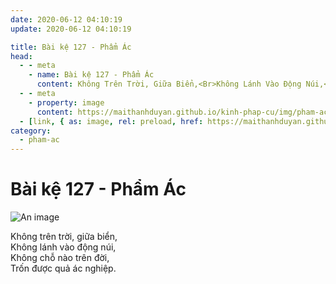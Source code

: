```yaml
---
date: 2020-06-12 04:10:19
update: 2020-06-12 04:10:19

title: Bài kệ 127 - Phẩm Ác
head:
  - - meta
    - name: Bài kệ 127 - Phẩm Ác
      content: Không Trên Trời, Giữa Biển,<Br>Không Lánh Vào Động Núi,<Br>Không Chỗ Nào Trên Đời,<Br>Trốn Được Quả Ác Nghiệp.<Br>
  - - meta
    - property: image
      content: https://maithanhduyan.github.io/kinh-phap-cu/img/pham-ac/pham-ac-127.jpg
  - [link, { as: image, rel: preload, href: https://maithanhduyan.github.io/kinh-phap-cu/img/pham-ac/pham-ac-127.jpg }]
category:
  - pham-ac
---
```


# Bài kệ 127 - Phẩm Ác

![An image](/img/pham-ac/pham-ac-127.jpg)

Không trên trời, giữa biển,<br>Không lánh vào động núi,<br>Không chỗ nào trên đời,<br>Trốn được quả ác nghiệp.<br>
